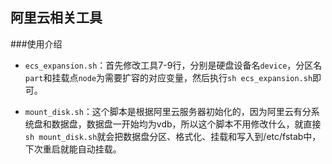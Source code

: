 ## 阿里云相关工具

###使用介绍

-  `ecs_expansion.sh`：首先修改工具7-9行，分别是硬盘设备名`device`，分区名`part`和挂载点`node`为需要扩容的对应变量，然后执行`sh ecs_expansion.sh`即可。

-  `mount_disk.sh`：这个脚本是根据阿里云服务器初始化的，因为阿里云有分系统盘和数据盘，数据盘一开始均为vdb，所以这个脚本不用修改什么，就直接`sh mount_disk.sh`就会把数据盘分区、格式化、挂载和写入到/etc/fstab中，下次重启就能自动挂载。



